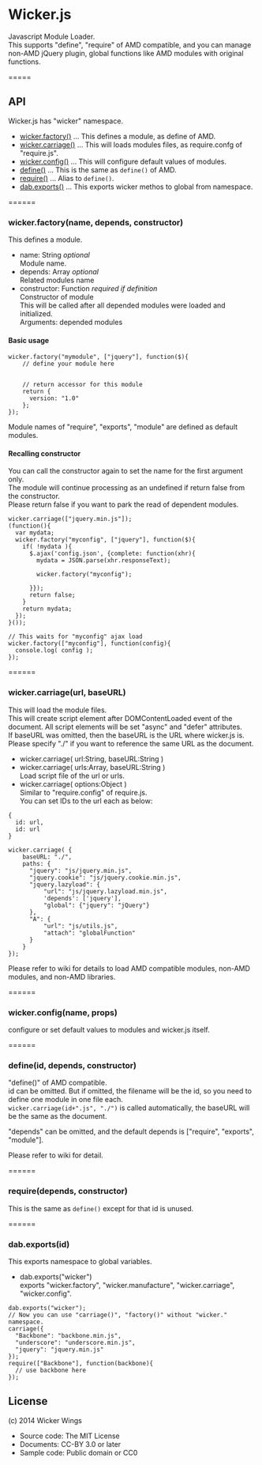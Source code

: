# Wicker.js

Javascript Module Loader.  
This supports "define", "require" of AMD compatible, and you can manage non-AMD jQuery plugin, global functions like AMD modules with original functions.

=====
## API

Wicker.js has "wicker" namespace.

* [wicker.factory()](#wickerfactoryname-depends-constructor) ... This defines a module, as define of AMD.
* [wicker.carriage()](#wickercarriageurl-baseurl) ... This will loads modules files, as require.confg of "require.js".
* [wicker.config()](#wickerconfigname-props) ... This will configure default values of modules.
* [define()](#defineid-depends-constructor) ... This is the same as `define()` of AMD.
* [require()](#requiredepends-controller) ... Alias to `define()`.
* [dab.exports()](#dabexportsid) ... This exports wicker methos to global from namespace.

======
### wicker.factory(name, depends, constructor)

This defines a module.

- name: String *optional*  
  Module name.
- depends: Array  *optional*  
  Related modules name
- constructor: Function *required if definition*  
  Constructor of module  
  This will be called after all depended modules were loaded and initialized.  
  Arguments: depended modules

#### Basic usage

```
wicker.factory("mymodule", ["jquery"], function($){
    // define your module here
    
    
    // return accessor for this module
    return {
      version: "1.0"
    };
});
```

Module names of "require", "exports", "module" are defined as default modules.

#### Recalling constructor

You can call the constructor again to set the name for the first argument only.  
The module will continue processing as an undefined if return false from the constructor.  
Please return false if you want to park the read of dependent modules.

```
wicker.carriage(["jquery.min.js"]);
(function(){
  var mydata;
  wicker.factory("myconfig", ["jquery"], function($){
    if( !mydata ){
      $.ajax('config.json', {complete: function(xhr){
        mydata = JSON.parse(xhr.responseText);
        
        wicker.factory("myconfig");
        
      }});
      return false;
    }
    return mydata;
  });
}());

// This waits for "myconfig" ajax load
wicker.factory(["myconfig"], function(config){
  console.log( config );
});
```

======
### wicker.carriage(url, baseURL)

This will load the module files.  
This will create script element after DOMContentLoaded event of the document.
All script elements will be set "async" and "defer" attributes.  
If baseURL was omitted, then the baseURL is the URL where wicker.js is.  
Please specify "./" if you want to reference the same URL as the document.

- wicker.carriage( url:String, baseURL:String )  
- wicker.carriage( urls:Array, baseURL:String )  
  Load script file of the url or urls.
- wicker.carriage( options:Object )  
  Similar to "require.config" of require.js.  
  You can set IDs to the url each as below:
```
{
  id: url,
  id: url
}
```
  
```
wicker.carriage( {
    baseURL: "./",
    paths: {
      "jquery": "js/jquery.min.js",
      "jquery.cookie": "js/jquery.cookie.min.js",
      "jquery.lazyload": {
	      "url": "js/jquery.lazyload.min.js",
          'depends': ['jquery'],
		  "global": {"jquery": "jQuery"}
      },
      "A": {
          "url": "js/utils.js",
          "attach": "globalFunction"
      }
    }
});
```

Please refer to wiki for details to load AMD compatible modules, non-AMD modules, and non-AMD libraries.

======
### wicker.config(name, props)

configure or set default values to modules and wicker.js itself.

======
### define(id, depends, constructor)

"define()" of AMD compatible.  
id can be omitted. But if omitted, the filename will be the id, so you need to define one module in one file each.  
`wicker.carriage(id+".js", "./")` is called automatically, the baseURL will be the same as the document.

"depends" can be omitted, and the default depends is ["require", "exports", "module"].

Please refer to wiki for detail.

======
### require(depends, constructor)

This is the same as `define()` except for that id is unused.  

======
### dab.exports(id)

This exports namespace to global variables.  

* dab.exports("wicker")   
  exports "wicker.factory", "wicker.manufacture", "wicker.carriage", "wicker.config".

```
dab.exports("wicker");
// Now you can use "carriage()", "factory()" without "wicker." namespace.
carriage({
  "Backbone": "backbone.min.js",
  "underscore": "underscore.min.js",
  "jquery": "jquery.min.js"
});
require(["Backbone"], function(backbone){
  // use backbone here
});
```

## License

(c) 2014 Wicker Wings

* Source code: The MIT License  
* Documents: CC-BY 3.0 or later  
* Sample code: Public domain or CC0  
